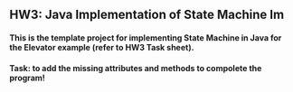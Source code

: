 ## HW3: Java Implementation of State Machine Im
#### This is the template project for implementing State Machine in Java for the Elevator example (refer to HW3 Task sheet). 
#### Task: to add the missing attributes and methods to compolete the program!
